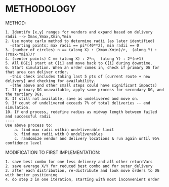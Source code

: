 # METHODOLOGY
METHOD:

    1. Identify [x,y] ranges for vendors and expand based on delivery radii --> Xmax,Ymax,Xmin,Ymin
    2. Use monte carlo method to determine radii (as later identified)
      -starting points: max radii == pi*(40**2), min radii == 0
    3. (number of circles) n == (along X) : (Xmax-Xmin)/r,  (along Y) : (Ymax-Ymin)/r
    4. (center points) C == (along X) : 2*n,  (along Y) : 2*(n+1)
    5. All DG[i] start at C[i] and move back to C[i] during downtime.
    6. Start simulation. When an order comes in, check if primary DG for that area can deliver order.
      -this check includes taking last 5 pts of [current route + new delivery] and checking for availability.
      -(the above and other small steps could have significant impacts)
    7. If primary DG unavailable, apply same process for secondary DG, and the tertiary DGs.
    8. If still not available, save as undelivered and move on.
    9. If count of undelivered exceeds 7% of total deliveries -- end simulation.
    10. If end process, redefine radius as midway length between failed and successful radii
    ----
    Use above process to:
        a. find max radii within undeliverable limit
        b. find max radii with 0 undeliverables
        c. randomize vendor and delivery locations & run again until 95% confidence level


MODIFICATION TO FIRST IMPLEMENTATION:

    1. save best combo for one less delivery and all other returnVars
    2. save average X/Y for reduced best combo and for outer_delivery
    3. after each distribution, re-distribute and look move orders to DG with better positioning
    4. do step 3 in one iteration, starting with most inconvenient order
